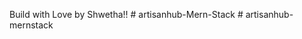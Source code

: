Build with Love by Shwetha!!
#   a r t i s a n h u b - M e r n - S t a c k  
 #   a r t i s a n h u b - m e r n s t a c k  
 